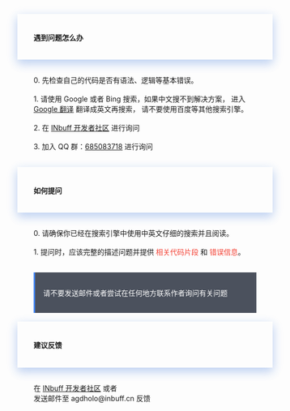 <div>
<div style="padding-left:2rem;padding-right:2rem;padding-top:1rem;padding-bottom:1rem;box-shadow:0 8px 17px 0 rgba(76,124,226,.2), 0 6px 20px 0 rgba(49,115,211,.19)">
<h4 class="margin-top:5rem;"><span style="font-weight:600">遇到问题怎么办</span></h4>
</div>

<div style="padding-left:2rem;padding-right:2rem;padding-top:1rem;">
    <p>
        0. 先检查自己的代码是否有语法、逻辑等基本错误。
        <br><br>
        1. 请使用 Google 或者 Bing 搜索，如果中文搜不到解决方案，
           进入 <a href="https://translate.google.cn/" target="_black">Google 翻译</a> 翻译成英文再搜索，
           请不要使用百度等其他搜索引擎。
        <br><br>
        2. 在 <a href="https://dev.inbuff.cn" target="_black">INbuff 开发者社区</a> 进行询问
        <br><br>
        3. 加入 QQ 群：<a href="https://shang.qq.com/wpa/qunwpa?idkey=dec8e7ee2f7c5cef3acc975f66379b3751e29df5dc3d15537fb14f2265028387" target="_black">685083718</a> 进行询问
    </p>
</div>


<br>
<div style="padding-left:2rem;padding-right:2rem;padding-top:1rem;padding-bottom:1rem;box-shadow:0 8px 17px 0 rgba(76,124,226,.2), 0 6px 20px 0 rgba(49,115,211,.19)">
    <h4><span style="font-weight:600">如何提问</span></h4>
</div>

<div style="padding-left:2rem;padding-right:2rem;padding-top:1rem;">
    <p>
        0. 请确保你已经在搜索引擎中使用中英文仔细的搜索并且阅读。
        <br><br>
        1. 提问时，应该完整的描述问题并提供 <span style="color:#f44336">相关代码片段</span> 和 <span style="color:#f44336">错误信息</span>。
        <br><br>
    </p>
    <div style="background-color:#4B515D;color:#fff;border-left:solid 3px #4285F4;padding-top:1rem;padding-bottom:1rem;">
        <p style="margin-left: 1rem;margin-right: 1rem;">
            <span>请不要发送邮件或者尝试在任何地方联系作者询问有关问题</span>
        </p>
    </div>
</div>

<br>
<div style="padding-left:2rem;padding-right:2rem;padding-top:1rem;padding-bottom:1rem;box-shadow:0 8px 17px 0 rgba(76,124,226,.2), 0 6px 20px 0 rgba(49,115,211,.19)">
    <h4><span style="font-weight:600">建议反馈</span></h4>
</div>

<div style="padding-left:2rem;padding-right:2rem;padding-top:1rem;">
    <p>
        在 <a href="https://dev.inbuff.cn" target="_black">INbuff 开发者社区</a> 或者
        <br>
        发送邮件至 agdholo@inbuff.cn 反馈
    </p>
</div>
</div>

